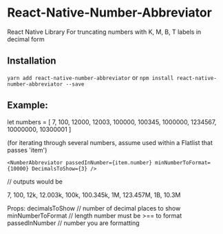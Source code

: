 # React-Native-Number-Abbreviator
React Native Library For truncating numbers with K, M, B, T labels in decimal form


## Installation
```yarn add react-native-number-abbreviator```
or
```npm install react-native-number-abbreviator --save```

## Example:

let numbers = [
7, 100, 12000,
12003, 100000, 100345,
1000000, 1234567, 10000000,
10300001
]

(for iterating through several numbers, assume used within a Flatlist that passes 'item')

```<NumberAbbreviator passedInNumber={item.number} minNumberToFormat={10000} DecimalsToShow={3} />```

// outputs would be 

7, 100, 12k, 12.003k, 100k, 100.345k, 1M, 123.457M, 1B, 10.3M


Props:
      decimalsToShow // number of decimal places to show
      minNumberToFormat  // length number must be >== to format
      passedInNumber // number you are formatting
